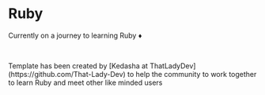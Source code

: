 # Ruby
<p>Currently on a journey to learning Ruby ♦️
</p>

<br>
<p>Template has been created by [Kedasha at ThatLadyDev](https://github.com/That-Lady-Dev) to help the community to work together to learn Ruby and meet other like minded users</p>
